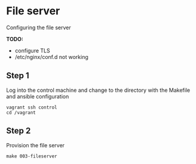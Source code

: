 # File server

Configuring the file server

**TODO:**
- configure TLS
- /etc/nginx/conf.d not working


## Step 1

Log into the control machine and change to the directory with the
Makefile and ansible configuration

```
vagrant ssh control
cd /vagrant
```

## Step 2

Provision the file server

```
make 003-fileserver
```
